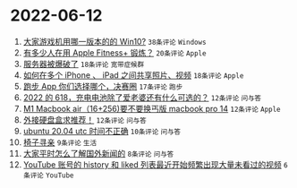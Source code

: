 # 2022-06-12

1. [大家游戏机用哪一版本的的 Win10?](https://www.v2ex.com/t/859017) `38条评论` `Windows`
1. [有多少人在用 Apple Fitness+ 锻炼？](https://www.v2ex.com/t/859026) `20条评论` `Apple`
1. [服务器被爆破了](https://www.v2ex.com/t/859022) `18条评论` `宽带症候群`
1. [如何在多个 iPhone 、 iPad 之间共享照片、视频](https://www.v2ex.com/t/859016) `18条评论` `Apple`
1. [跑步 App 你们选择哪个，决赛圈](https://www.v2ex.com/t/859020) `17条评论` `跑步`
1. [2022 的 618，充电电池除了爱老婆还有什么可选的？](https://www.v2ex.com/t/859033) `12条评论` `问与答`
1. [M1 Macbook air（16+256)要不要换丐版 macbook pro 14](https://www.v2ex.com/t/859030) `12条评论` `Apple`
1. [外接硬盘盒求推荐！](https://www.v2ex.com/t/859023) `12条评论` `问与答`
1. [ubuntu 20.04 utc 时间不正确](https://www.v2ex.com/t/859035) `10条评论` `问与答`
1. [椅子寻亲](https://www.v2ex.com/t/859018) `9条评论` `生活`
1. [大家平时怎么了解国外新闻的](https://www.v2ex.com/t/859034) `8条评论` `问与答`
1. [YouTube 账号的 history 和 liked 列表最近开始频繁出现大量未看过的视频](https://www.v2ex.com/t/859045) `6条评论` `YouTube`
